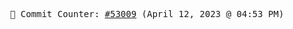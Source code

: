 <p align="center">
    <samp>
        📮 Commit Counter: <a href="https://github.com/Javascript-void0/Javascript-void0/commits/main">#53009</a> (April 12, 2023 @ 04:53 PM)
    </samp>
</p>